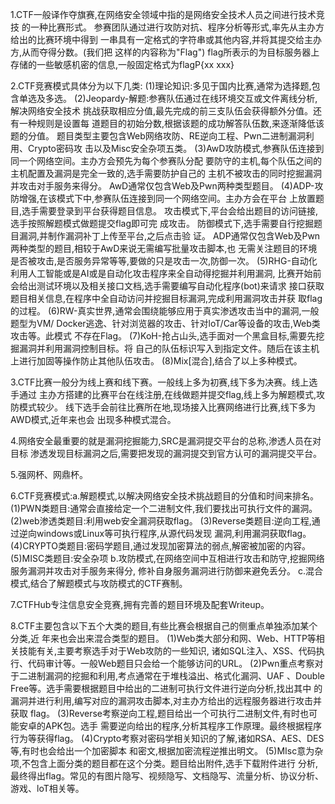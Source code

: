 1.CTF一般译作夺旗赛,在网络安全领域中指的是网络安全技术人员之间进行技术竞技
的一种比赛形式。
  参赛团队通过进行攻防对抗、程序分析等形式,率先从主办方给出的比赛环境中得到
一串具有一定格式的字符串或其他内容,并将其提交给主办方,从而夺得分数。(我们把
这样的内容称为"Flag")
  flag所表示的为目标服务器上存储的一些敏感机密的信息,一般固定格式为flagP{xx
xxx}

2.CTF竞赛模式具体分为以下几类:
  (1)理论知识:多见于国内比赛,通常为选择题,包含单选及多选。
  (2)Jeopardy-解题:参赛队伍通过在线环境交互或文件离线分析,解决网络安全技术
  挑战获取相应分值,最先完成的前三支队伍会获得额外分值。还有一种规则是设置每
  道题目的初始分数,根据该题的成功解答队伍数,来逐渐降低该题的分值。
    题目类型主要包含Web网络攻防、RE逆向工程、Pwn二进制漏洞利用、Crypto密码攻
  击以及Misc安全杂项五类。
  (3)AwD攻防模式,参赛队伍连接到同一个网络空间。主办方会预先为每个参赛队分配
  要防守的主机,每个队伍之间的主机配置及漏洞是完全一致的,选手需要防护自己的
  主机不被攻击的同时挖掘漏洞并攻击对手服务来得分。
     AwD通常仅包含Web及Pwn两种类型题目。
  (4)ADP-攻防增强,在该模式下中,参赛队伍连接到同一个网络空间。主办方会在平台
  上放置题目,选手需要登录到平台获得题目信息。
     攻击模式下,平台会给出题目的访问链接,选手按照解题模式做题提交flag即可完
  成攻击。
     防御模式下,选手需要自行挖掘题目漏洞,并制作漏洞补丁上传至平台,之后点击验
  证。
	 ADP通常仅包含Web及Pwn两种类型的题目,相较于AwD来说无需编写批量攻击脚本,也
  无需关注题目的环境是否被攻击,是否服务异常等等,要做的只是攻击一次,防御一次。
  (5)RHG-自动化利用人工智能或是AI或是自动化攻击程序来全自动得挖掘并利用漏洞,
  比赛开始前会给出测试环境以及相关接口文档,选手需要编写自动化程序(bot)来请求
  接口获取题目相关信息,在程序中全自动访问并挖掘目标漏洞,完成利用漏洞攻击并获
  取flag的过程。
  (6)RW-真实世界,通常会围绕能够应用于真实渗透攻击当中的漏洞,一般题型为VM/
  Docker逃逸、针对浏览器的攻击、针对loT/Car等设备的攻击,Web类攻击等。此模式
  不存在Flag。
  (7)KoH-抢占山头,选手面对一个黑盒目标,需要先挖掘漏洞并利用漏洞控制目标。将
  自己的队伍标识写入到指定文件。随后在该主机上进行加固等操作防止其他队伍攻击。
  (8)Mix[混合],结合了以上多种模式。

3.CTF比赛一般分为线上赛和线下赛。一般线上多为初赛,线下多为决赛。线上选手通过
主办方搭建的比赛平台在线注册,在线做题并提交flag,线上多为解题模式,攻防模式较少。
线下选手会前往比赛所在地,现场接入比赛网络进行比赛,线下多为AWD模式,近年来也会
出现多种模式混合。

4.网络安全最重要的就是漏洞挖掘能力,SRC是漏洞提交平台的总称,渗透人员在对目标
渗透发现目标漏洞之后,需要把发现的漏洞提交到官方认可的漏洞提交平台。

5.强网杯、网鼎杯。

6.CTF竞赛模式:a.解题模式,以解决网络安全技术挑战题目的分值和时间来排名。
 (1)PWN类题目:通常会直接给定一个二进制文件,我们要找出可执行文件的漏洞。
 (2)web渗透类题目:利用web安全漏洞获取flag。
 (3)Reverse类题目:逆向工程,通过逆向windows或Linux等可执行程序,从源代码发现
 漏洞,利用漏洞获取flag。
 (4)CRYPTO类题目:密码学题目,通过发现加密算法的弱点,解密被加密的内容。
 (5)MISC类题目:安全杂项
 b.攻防模式,在网络空间中互相进行攻击和防守,挖掘网络服务漏洞并攻击对手服务来得分,
 修补自身服务漏洞进行防御来避免丢分。
 c.混合模式,结合了解题模式与攻防模式的CTF赛制。

7.CTFHub专注信息安全竞赛,拥有完善的题目环境及配套Writeup。

8.CTF主要包含以下五个大类的题目,有些比赛会根据自己的侧重点单独添加某个分类,近
年来也会出来混合类型的题目。
 (1)Web类大部分和网、Web、HTTP等相关技能有关,主要考察选手对于Web攻防的一些知识,
    诸如SQL注入、XSS、代码执行、代码审计等。一般Web题目只会给一个能够访问的URL。
 (2)Pwn重点考察对于二进制漏洞的挖掘和利用,考点通常在于堆栈溢出、格式化漏洞、UAF
 、Double Free等。选手需要根据题目中给出的二进制可执行文件进行逆向分析,找出其中
 的漏洞并进行利用,编写对应的漏洞攻击脚本,对主办方给出的远程服务器进行攻击并获取
 flag。
 (3)Reverse考察逆向工程,题目给出一个可执行二进制文件,有时也可能安卓的APK包。选手
 需要逆向给出的程序,分析其程序工作原理。最终根据程序行为等获得flag。
 (4)Crypto考察对密码学相关知识的了解,诸如RSA、AES、DES等,有时也会给出一个加密脚本
 和密文,根据加密流程逆推出明文。
 (5)MIsc意为杂项,不包含上面分类的题目都在这个分类。题目给出附件,选手下载附件进行
 分析,最终得出flag。常见的有图片隐写、视频隐写、文档隐写、流量分析、协议分析、
 游戏、loT相关等。
 
